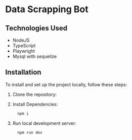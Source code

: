 # Data Scrapping Bot 

## Technologies Used

- NodeJS
- TypeScript
- Playwright
- Mysql with sequelize

## Installation

To install and set up the project locally, follow these steps:

1. Clone the repository:

2. Install Dependencies:
   ```bash
     npm i
   ```

3. Run local development server:
   ```bash
     npm run dev
   ```
